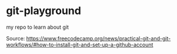 # git-playground
my repo to learn about git 

Source: https://www.freecodecamp.org/news/practical-git-and-git-workflows/#how-to-install-git-and-set-up-a-github-account